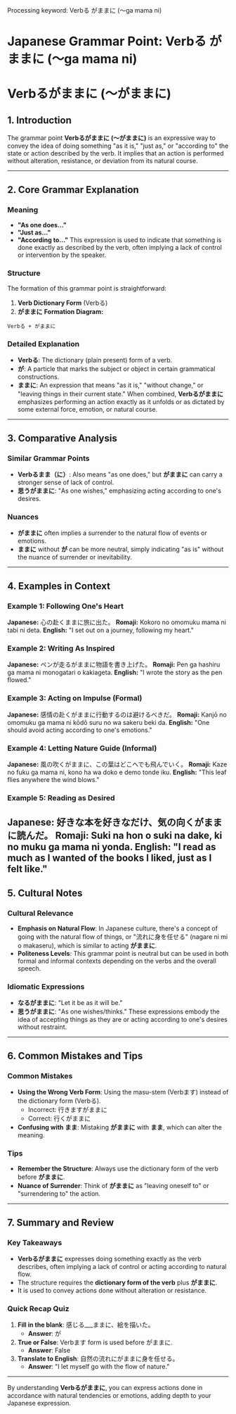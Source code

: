 Processing keyword: Verbる がままに (〜ga mama ni)
# Japanese Grammar Point: Verbる がままに (〜ga mama ni)
# Verbるがままに (〜がままに)
## 1. Introduction
The grammar point **Verbるがままに (〜がままに)** is an expressive way to convey the idea of doing something "as it is," "just as," or "according to" the state or action described by the verb. It implies that an action is performed without alteration, resistance, or deviation from its natural course.

---
## 2. Core Grammar Explanation
### Meaning
- **"As one does..."**
- **"Just as..."**
- **"According to..."**
This expression is used to indicate that something is done exactly as described by the verb, often implying a lack of control or intervention by the speaker.
### Structure
The formation of this grammar point is straightforward:
1. **Verb Dictionary Form** (Verbる)
2. **がままに**
**Formation Diagram:**
```
Verbる + がままに
```
### Detailed Explanation
- **Verbる**: The dictionary (plain present) form of a verb.
- **が**: A particle that marks the subject or object in certain grammatical constructions.
- **ままに**: An expression that means "as it is," "without change," or "leaving things in their current state."
When combined, **Verbるがままに** emphasizes performing an action exactly as it unfolds or as dictated by some external force, emotion, or natural course.
---
## 3. Comparative Analysis
### Similar Grammar Points
- **Verbるまま（に）**: Also means "as one does," but **がままに** can carry a stronger sense of lack of control.
- **思うがままに**: "As one wishes," emphasizing acting according to one's desires.
### Nuances
- **がままに** often implies a surrender to the natural flow of events or emotions.
- **ままに** without **が** can be more neutral, simply indicating "as is" without the nuance of surrender or inevitability.
---
## 4. Examples in Context
### Example 1: Following One's Heart
**Japanese:** 心の赴くままに旅に出た。
**Romaji:** Kokoro no omomuku mama ni tabi ni deta.
**English:** "I set out on a journey, following my heart."
### Example 2: Writing As Inspired
**Japanese:** ペンが走るがままに物語を書き上げた。
**Romaji:** Pen ga hashiru ga mama ni monogatari o kakiageta.
**English:** "I wrote the story as the pen flowed."
### Example 3: Acting on Impulse (Formal)
**Japanese:** 感情の赴くがままに行動するのは避けるべきだ。
**Romaji:** Kanjō no omomuku ga mama ni kōdō suru no wa sakeru beki da.
**English:** "One should avoid acting according to one's emotions."
### Example 4: Letting Nature Guide (Informal)
**Japanese:** 風の吹くがままに、この葉はどこへでも飛んでいく。
**Romaji:** Kaze no fuku ga mama ni, kono ha wa doko e demo tonde iku.
**English:** "This leaf flies anywhere the wind blows."
### Example 5: Reading as Desired
**Japanese:** 好きな本を好きなだけ、気の向くがままに読んだ。
**Romaji:** Suki na hon o suki na dake, ki no muku ga mama ni yonda.
**English:** "I read as much as I wanted of the books I liked, just as I felt like."
---
## 5. Cultural Notes
### Cultural Relevance
- **Emphasis on Natural Flow**: In Japanese culture, there's a concept of going with the natural flow of things, or "流れに身を任せる" (nagare ni mi o makaseru), which is similar to acting **がままに**.
- **Politeness Levels**: This grammar point is neutral but can be used in both formal and informal contexts depending on the verbs and the overall speech.
### Idiomatic Expressions
- **なるがままに**: "Let it be as it will be."
- **思うがままに**: "As one wishes/thinks."
These expressions embody the idea of accepting things as they are or acting according to one's desires without restraint.
---
## 6. Common Mistakes and Tips
### Common Mistakes
- **Using the Wrong Verb Form**: Using the masu-stem (Verbます) instead of the dictionary form (Verbる).
  - Incorrect: 行きますがままに
  - Correct: 行くがままに
- **Confusing with まま**: Mistaking **がままに** with **まま**, which can alter the meaning.
### Tips
- **Remember the Structure**: Always use the dictionary form of the verb before **がままに**.
- **Nuance of Surrender**: Think of **がままに** as "leaving oneself to" or "surrendering to" the action.
---
## 7. Summary and Review
### Key Takeaways
- **Verbるがままに** expresses doing something exactly as the verb describes, often implying a lack of control or acting according to natural flow.
- The structure requires the **dictionary form of the verb** plus **がままに**.
- It is used to convey actions done without alteration or resistance.
### Quick Recap Quiz
1. **Fill in the blank**: 感じる___ままに、絵を描いた。
   - **Answer**: が
2. **True or False**: Verbます form is used before がままに.
   - **Answer**: False
3. **Translate to English**: 自然の流れにがままに身を任せる。
   - **Answer**: "I let myself go with the flow of nature."
---
By understanding **Verbるがままに**, you can express actions done in accordance with natural tendencies or emotions, adding depth to your Japanese expression.
